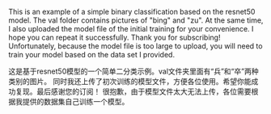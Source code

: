 This is an example of a simple binary classification based on the resnet50 model. 
The val folder contains pictures of "bing" and "zu". 
At the same time, I also uploaded the model file of the initial training for your convenience. 
I hope you can repeat it successfully. Thank you for subscribing!
Unfortunately, because the model file is too large to upload, you will need to train your model based on the data set I provided.

这是基于resnet50模型的一个简单二分类示例。val文件夹里面有“兵”和“卒”两种类别的图片。
同时我还上传了初次训练的模型文件，方便各位使用。希望你能成功复现。最后感谢您的订阅！
很抱歉，由于模型文件太大无法上传，各位需要根据我提供的数据集自己训练一个模型。
